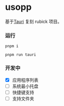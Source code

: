 # usopp

基于[Tauri](https://tauri.app/) 复刻 rubick 项目。

### 运行
```
pnpm i 

pnpm run tauri 
```

### 开发中
- [x] 应用程序列表
- [ ] 系统最小托盘
- [ ] 快捷键支持
- [ ] 支持文件夹
